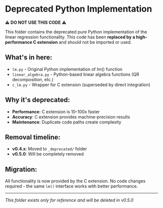 # Deprecated Python Implementation

⚠️ **DO NOT USE THIS CODE** ⚠️

This folder contains the deprecated pure Python implementation of the linear regression functionality. This code has been **replaced by a high-performance C extension** and should not be imported or used.

## What's in here:
- `lm.py` - Original Python implementation of lm() function
- `linear_algebra.py` - Python-based linear algebra functions (QR decomposition, etc.)
- `c_lm.py` - Wrapper for C extension (superseded by direct integration)

## Why it's deprecated:
- **Performance**: C extension is 10-100x faster
- **Accuracy**: C extension provides machine-precision results
- **Maintenance**: Duplicate code paths create complexity

## Removal timeline:
- **v0.4.x**: Moved to `_deprecated/` folder
- **v0.5.0**: Will be completely removed

## Migration:
All functionality is now provided by the C extension. No code changes required - the same `lm()` interface works with better performance.

---
*This folder exists only for reference and will be deleted in v0.5.0*